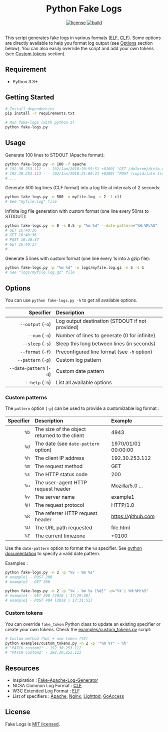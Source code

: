 <div align="center">
	<h1>Python Fake Logs</h1>

[![license][license]][license-url]
[![build][build]][build-url]
<br /><br />
</div>

This script generates fake logs in various formats ([ELF][elf], [CLF][clf]).
Some options are directly available to help you format log output (see [Options](#options) section below). You can also easily override the script and add your own tokens (see [Custom tokens](#custom-tokens) section).


## Requirement

* Python 3.3+


## Getting Started

```sh
# Install dependencies
pip install -r requirements.txt

# Run fake-logs (with python 3)
python fake-logs.py
```


## Usage

Generate 100 lines to STDOUT (Apache format):
```sh
python fake-logs.py -n 100 -f apache
# 192.30.253.112 - - [02/Jan/2018:20:59:51 +0100] "GET /dolorem/dicta.csv HTTP/1.0" 200 5039 "https://example1.com/" "Mozilla/5.0 (Macintosh; U; Intel Mac OS X 10_5_9) AppleWebKit/5351 (KHTML, like Gecko) Chrome/14.0.850.0 Safari/5351"
# 192.30.253.113 - - [02/Jan/2018:21:00:21 +0100] "POST /cupiditate.txt HTTP/1.0" 200 5035 "http://example2.net/register/" "Mozilla/5.0 (Macintosh; U; Intel Mac OS X 10_7_4; rv:1.9.3.20) Gecko/2013-04-14 01:22:21 Firefox/3.8
# ...
```

Generate 500 log lines (CLF format) into a log file at intervals of 2 seconds:
```sh
python fake-logs.py -n 500 -o myfile.log -s 2 -f clf
# See "myfile.log" file
```

Infinite log file generation with custom format (one line every 50ms to STDOUT):
```sh
python fake-logs.py -n 0 -s 0.5 -p "%m %d" --date-pattern="%H:%M:%S"
# GET 16:40:36
# GET 16:40:36
# POST 16:40:37
# GET 16:40:37
# ...
```

Generate 5 lines with custom format (one line every 1s into a gzip file):
```sh
python fake-logs.py -p "%m %d" -o logs/myfile.log.gz -n 5 -s 1
# See "logs/myfile.log.gz" file
```


## Options

You can use `python fake-logs.py -h` to get all available options.

| Specifier               | Description                                     |
| ----------------------: | :---------------------------------------------- |
| `--output` (`-o`)       | Log output destination (STDOUT if not provided) |
| `--num` (`-n`)          | Number of lines to generate (0 for infinite)    |
| `--sleep` (`-s`)        | Sleep this long between lines (in seconds)      |
| `--format` (`-f`)       | Preconfigured line format (see `-h` option)     |
| `--pattern` (`-p`)      | Custom log pattern                              |
| `--date-pattern` (`-d`) | Custom date pattern                             |
| `--help` (`-h`)         | List all available options                      |


### Custom patterns

The `pattern` option (`-p`) can be used to provide a customizable log format :

| Specifier  | Description                                   | Example             |
| ---------: | :-------------------------------------------- | :------------------ |
| `%b`       | The size of the object returned to the client | 4943                |
| `%d`       | The date (see `date-pattern` option)          | 1970/01/01 00:00:00 |
| `%h`       | The client IP address                         | 192.30.253.112      |
| `%m`       | The request method                            | GET                 |
| `%s`       | The HTTP status code                          | 200                 |
| `%u`       | The user-agent HTTP request header            | Mozilla/5.0 ...     |
| `%v`       | The server name                               | example1            |
| `%H`       | The request protocol                          | HTTP/1.0            |
| `%R`       | The referrer HTTP request header              | https://github.com  |
| `%U`       | The URL path requested                        | file.html           |
| `%Z`       | The current timezone                          | +0100               |

Use the `date-pattern` option to format the `%d` specifier.
See [python documentation](https://docs.python.org/3/library/datetime.html#strftime-strptime-behavior) to specify a valid date pattern.

Examples :

```sh
python fake-logs.py -n 2 -p "%v - %m %s"
# example1 - POST 200
# example2 - GET 200

python fake-logs.py -n 2 -p "%v - %m %s [%d]" -d="%Y | %H:%M:%S"
# example1 - GET 200 [2018 | 17:29:38]
# example1 - POST 404 [2018 | 17:31:51]
```


### Custom tokens

You can override `fake_token` Python class to update an existing specifier or create your own tokens. Check the [examples/custom_tokens.py](./examples/custom_tokens.py) script:

```sh
# Custom method (%m) + new token (%Y)
python examples/custom_tokens.py -n 2 -p '"%m %Y" - %h'
# "PATCH custom1" - 192.30.253.112
# "PATCH custom2" - 192.30.253.113
```

## Resources

* Inspiration : [Fake-Apache-Log-Generator][falg]
* NCSA Common Log Format : [CLF][clf]
* W3C Extended Log Format : [ELF][elf]
* List of specifiers : [Apache][apache], [Nginx][nginx], [Lighttpd][lighttpd], [GoAccess][goaccess]


## License

Fake Logs is [MIT licensed](./LICENSE).


[//]: # (---------------------------------------------------------------------)

[//]: # (Resources)
[falg]:       https://github.com/kiritbasu/Fake-Apache-Log-Generator
[clf]:        https://www.w3.org/Daemon/User/Config/Logging.html#common_logfile_format
[elf]:        https://www.w3.org/TR/WD-logfile.html
[apache]:     https://httpd.apache.org/docs/current/en/mod/mod_log_config.html
[nginx]:     http://nginx.org/en/docs/http/ngx_http_log_module.html#log_format
[goaccess]:   https://goaccess.io/man#custom-log
[lighttpd]:   https://redmine.lighttpd.net/projects/1/wiki/Docs_ModAccesslog

[//]: # (Badges)
[build]:       https://travis-ci.org/s4tori/fake-logs.svg?branch=master
[build-url]:   https://travis-ci.org/s4tori/fake-logs
[license]:     https://img.shields.io/badge/license-MIT-blue.svg
[license-url]: ./LICENSE
